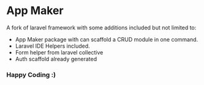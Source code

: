 # App Maker

A fork of laravel framework with some additions included but not limited to:

* App Maker package with can scaffold a CRUD module in one command.
* Laravel IDE Helpers included.
* Form helper from laravel collective
* Auth scaffold already generated

### Happy Coding :) ###
